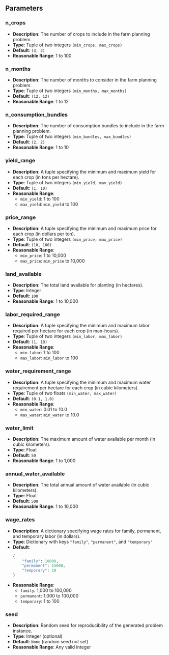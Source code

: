 ## Parameters

### n_crops

- **Description**: The number of crops to include in the farm planning problem.
- **Type**: Tuple of two integers `(min_crops, max_crops)`
- **Default**: `(3, 3)`
- **Reasonable Range**: 1 to 100

### n_months

- **Description**: The number of months to consider in the farm planning problem.
- **Type**: Tuple of two integers `(min_months, max_months)`
- **Default**: `(12, 12)`
- **Reasonable Range**: 1 to 12

### n_consumption_bundles

- **Description**: The number of consumption bundles to include in the farm planning problem.
- **Type**: Tuple of two integers `(min_bundles, max_bundles)`
- **Default**: `(2, 2)`
- **Reasonable Range**: 1 to 10

### yield_range

- **Description**: A tuple specifying the minimum and maximum yield for each crop (in tons per hectare).
- **Type**: Tuple of two integers `(min_yield, max_yield)`
- **Default**: `(1, 10)`
- **Reasonable Range**:
  - `min_yield`: 1 to 100
  - `max_yield`: `min_yield` to 100

### price_range

- **Description**: A tuple specifying the minimum and maximum price for each crop (in dollars per ton).
- **Type**: Tuple of two integers `(min_price, max_price)`
- **Default**: `(10, 100)`
- **Reasonable Range**:
  - `min_price`: 1 to 10,000
  - `max_price`: `min_price` to 10,000

### land_available

- **Description**: The total land available for planting (in hectares).
- **Type**: Integer
- **Default**: `100`
- **Reasonable Range**: 1 to 10,000

### labor_required_range

- **Description**: A tuple specifying the minimum and maximum labor required per hectare for each crop (in man-hours).
- **Type**: Tuple of two integers `(min_labor, max_labor)`
- **Default**: `(1, 10)`
- **Reasonable Range**:
  - `min_labor`: 1 to 100
  - `max_labor`: `min_labor` to 100

### water_requirement_range

- **Description**: A tuple specifying the minimum and maximum water requirement per hectare for each crop (in cubic kilometers).
- **Type**: Tuple of two floats `(min_water, max_water)`
- **Default**: `(0.1, 1.0)`
- **Reasonable Range**:
  - `min_water`: 0.01 to 10.0
  - `max_water`: `min_water` to 10.0

### water_limit

- **Description**: The maximum amount of water available per month (in cubic kilometers).
- **Type**: Float
- **Default**: `50`
- **Reasonable Range**: 1 to 1,000

### annual_water_available

- **Description**: The total annual amount of water available (in cubic kilometers).
- **Type**: Float
- **Default**: `500`
- **Reasonable Range**: 1 to 10,000

### wage_rates

- **Description**: A dictionary specifying wage rates for family, permanent, and temporary labor (in dollars).
- **Type**: Dictionary with keys `"family"`, `"permanent"`, and `"temporary"`
- **Default**:
  ```python
  {
      "family": 10000,
      "permanent": 15000,
      "temporary": 10
  }
  ```
- **Reasonable Range**:
  - `family`: 1,000 to 100,000
  - `permanent`: 1,000 to 100,000
  - `temporary`: 1 to 100

### seed

- **Description**: Random seed for reproducibility of the generated problem instance.
- **Type**: Integer (optional)
- **Default**: `None` (random seed not set)
- **Reasonable Range**: Any valid integer